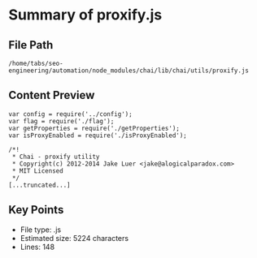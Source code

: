 # Summary of proxify.js
  
## File Path
`/home/tabs/seo-engineering/automation/node_modules/chai/lib/chai/utils/proxify.js`

## Content Preview
```
var config = require('../config');
var flag = require('./flag');
var getProperties = require('./getProperties');
var isProxyEnabled = require('./isProxyEnabled');

/*!
 * Chai - proxify utility
 * Copyright(c) 2012-2014 Jake Luer <jake@alogicalparadox.com>
 * MIT Licensed
 */
[...truncated...]
```

## Key Points
- File type: .js
- Estimated size: 5224 characters
- Lines: 148
